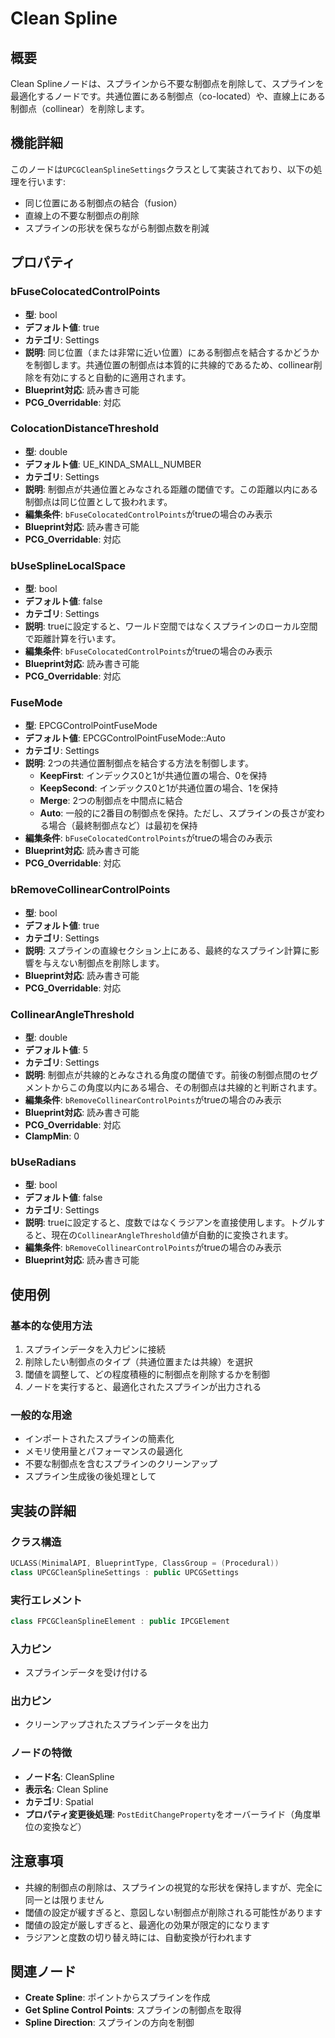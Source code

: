 # Clean Spline

## 概要
Clean Splineノードは、スプラインから不要な制御点を削除して、スプラインを最適化するノードです。共通位置にある制御点（co-located）や、直線上にある制御点（collinear）を削除します。

## 機能詳細
このノードは`UPCGCleanSplineSettings`クラスとして実装されており、以下の処理を行います:

- 同じ位置にある制御点の結合（fusion）
- 直線上の不要な制御点の削除
- スプラインの形状を保ちながら制御点数を削減

## プロパティ

### bFuseColocatedControlPoints
- **型**: bool
- **デフォルト値**: true
- **カテゴリ**: Settings
- **説明**: 同じ位置（または非常に近い位置）にある制御点を結合するかどうかを制御します。共通位置の制御点は本質的に共線的であるため、collinear削除を有効にすると自動的に適用されます。
- **Blueprint対応**: 読み書き可能
- **PCG_Overridable**: 対応

### ColocationDistanceThreshold
- **型**: double
- **デフォルト値**: UE_KINDA_SMALL_NUMBER
- **カテゴリ**: Settings
- **説明**: 制御点が共通位置とみなされる距離の閾値です。この距離以内にある制御点は同じ位置として扱われます。
- **編集条件**: `bFuseColocatedControlPoints`がtrueの場合のみ表示
- **Blueprint対応**: 読み書き可能
- **PCG_Overridable**: 対応

### bUseSplineLocalSpace
- **型**: bool
- **デフォルト値**: false
- **カテゴリ**: Settings
- **説明**: trueに設定すると、ワールド空間ではなくスプラインのローカル空間で距離計算を行います。
- **編集条件**: `bFuseColocatedControlPoints`がtrueの場合のみ表示
- **Blueprint対応**: 読み書き可能
- **PCG_Overridable**: 対応

### FuseMode
- **型**: EPCGControlPointFuseMode
- **デフォルト値**: EPCGControlPointFuseMode::Auto
- **カテゴリ**: Settings
- **説明**: 2つの共通位置制御点を結合する方法を制御します。
  - **KeepFirst**: インデックス0と1が共通位置の場合、0を保持
  - **KeepSecond**: インデックス0と1が共通位置の場合、1を保持
  - **Merge**: 2つの制御点を中間点に結合
  - **Auto**: 一般的に2番目の制御点を保持。ただし、スプラインの長さが変わる場合（最終制御点など）は最初を保持
- **編集条件**: `bFuseColocatedControlPoints`がtrueの場合のみ表示
- **Blueprint対応**: 読み書き可能
- **PCG_Overridable**: 対応

### bRemoveCollinearControlPoints
- **型**: bool
- **デフォルト値**: true
- **カテゴリ**: Settings
- **説明**: スプラインの直線セクション上にある、最終的なスプライン計算に影響を与えない制御点を削除します。
- **Blueprint対応**: 読み書き可能
- **PCG_Overridable**: 対応

### CollinearAngleThreshold
- **型**: double
- **デフォルト値**: 5
- **カテゴリ**: Settings
- **説明**: 制御点が共線的とみなされる角度の閾値です。前後の制御点間のセグメントからこの角度以内にある場合、その制御点は共線的と判断されます。
- **編集条件**: `bRemoveCollinearControlPoints`がtrueの場合のみ表示
- **Blueprint対応**: 読み書き可能
- **PCG_Overridable**: 対応
- **ClampMin**: 0

### bUseRadians
- **型**: bool
- **デフォルト値**: false
- **カテゴリ**: Settings
- **説明**: trueに設定すると、度数ではなくラジアンを直接使用します。トグルすると、現在の`CollinearAngleThreshold`値が自動的に変換されます。
- **編集条件**: `bRemoveCollinearControlPoints`がtrueの場合のみ表示
- **Blueprint対応**: 読み書き可能

## 使用例

### 基本的な使用方法
1. スプラインデータを入力ピンに接続
2. 削除したい制御点のタイプ（共通位置または共線）を選択
3. 閾値を調整して、どの程度積極的に制御点を削除するかを制御
4. ノードを実行すると、最適化されたスプラインが出力される

### 一般的な用途
- インポートされたスプラインの簡素化
- メモリ使用量とパフォーマンスの最適化
- 不要な制御点を含むスプラインのクリーンアップ
- スプライン生成後の後処理として

## 実装の詳細

### クラス構造
```cpp
UCLASS(MinimalAPI, BlueprintType, ClassGroup = (Procedural))
class UPCGCleanSplineSettings : public UPCGSettings
```

### 実行エレメント
```cpp
class FPCGCleanSplineElement : public IPCGElement
```

### 入力ピン
- スプラインデータを受け付ける

### 出力ピン
- クリーンアップされたスプラインデータを出力

### ノードの特徴
- **ノード名**: CleanSpline
- **表示名**: Clean Spline
- **カテゴリ**: Spatial
- **プロパティ変更後処理**: `PostEditChangeProperty`をオーバーライド（角度単位の変換など）

## 注意事項
- 共線的制御点の削除は、スプラインの視覚的な形状を保持しますが、完全に同一とは限りません
- 閾値の設定が緩すぎると、意図しない制御点が削除される可能性があります
- 閾値の設定が厳しすぎると、最適化の効果が限定的になります
- ラジアンと度数の切り替え時には、自動変換が行われます

## 関連ノード
- **Create Spline**: ポイントからスプラインを作成
- **Get Spline Control Points**: スプラインの制御点を取得
- **Spline Direction**: スプラインの方向を制御
